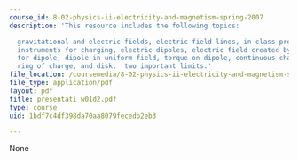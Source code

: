 ```yaml
---
course_id: 8-02-physics-ii-electricity-and-magnetism-spring-2007
description: 'This resource includes the following topics:

  gravitational and electric fields, electric field lines, in-class problem, charging,
  instruments for charging, electric dipoles, electric field created by dipole, shockwave
  for dipole, dipole in uniform field, torque on dipole, continuous charge distributions,
  ring of charge, and disk:  two important limits.'
file_location: /coursemedia/8-02-physics-ii-electricity-and-magnetism-spring-2007/1bdf7c4df398da70aa8079fecedb2eb3_presentati_w01d2.pdf
file_type: application/pdf
layout: pdf
title: presentati_w01d2.pdf
type: course
uid: 1bdf7c4df398da70aa8079fecedb2eb3

---
```

None